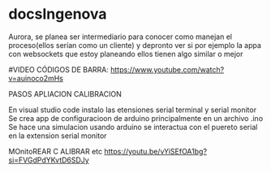 # docsIngenova

Aurora, se planea ser intermediario para conocer como manejan el proceso(ellos serían como un cliente) y depronto ver si por ejemplo la appa con websockets que estoy planeando ellos tienen algo similar o mejor


#VIDEO CÓDIGOS DE BARRA:
https://www.youtube.com/watch?v=auinoco2mHs

PASOS APLIACION CALIBRACION

En visual studio code instalo las etensiones serial terminal y serial monitor
Se crea app de  configuracioon de arduino principalmente en un archivo .ino
Se hace una simulacion usando arduino
se interactua con el puereto serial en la extension serial monitor

MOnitoREAR C ALIBRAR etc
https://youtu.be/vYiSEfOA1bg?si=FVGdPdYKvtD6SDJy